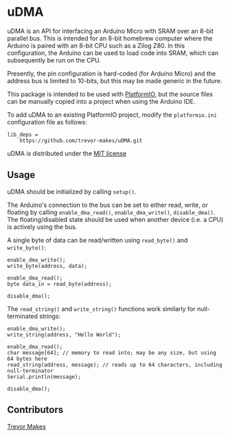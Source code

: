 # uDMA

uDMA is an API for interfacing an Arduino Micro with SRAM over an 8-bit parallel bus. This is intended for an 8-bit homebrew computer where the Arduino is paired with an 8-bit CPU such as a Zilog Z80. In this configuration, the Arduino can be used to load code into SRAM, which can subsequently be run on the CPU.

Presently, the pin configuration is hard-coded (for Arduino Micro) and the address bus is limited to 10-bits, but this may be made generic in the future.

This package is intended to be used with [PlatformIO](https://platformio.org/), but the source files can be manually copied into a project when using the Arduino IDE.

To add uDMA to an existing PlatformIO project, modify the `platformio.ini` configuration file as follows:

```
lib_deps =
    https://github.com/trevor-makes/uDMA.git
```

uDMA is distributed under the [MIT license](LICENSE.txt)

## Usage

uDMA should be initialized by calling `setup()`.

The Arduino's connection to the bus can be set to either read, write, or floating by calling `enable_dma_read()`, `enable_dma_write()`, `disable_dma()`. The floating/disabled state should be used when another device (i.e. a CPU) is actively using the bus.

A single byte of data can be read/written using `read_byte()` and `write_byte()`:

```
enable_dma_write();
write_byte(address, data);

enable_dma_read();
byte data_in = read_byte(address);

disable_dma();
```

The `read_string()` and `write_string()` functions work similarly for null-terminated strings:

```
enable_dma_write();
write_string(address, "Hello World");

enable_dma_read();
char message[64]; // memory to read into; may be any size, but using 64 bytes here
read_string(address, message); // reads up to 64 characters, including null-terminator
Serial.println(message);

disable_dma();
```

## Contributors

[Trevor Makes](mailto:the.trevor.makes@gmail.com)
